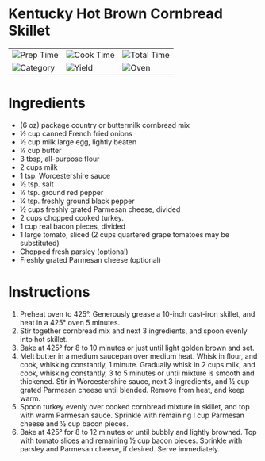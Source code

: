 # Kentucky Hot Brown Cornbread Skillet

|  |  |  |
| ----------- | ----------- | ----------- |
| ![Prep Time](https://img.shields.io/badge/Prep_Time-15_min.-2451ba) | ![Cook Time](https://img.shields.io/badge/Cook_Time-20_min.-2451ba) | ![Total Time](https://img.shields.io/badge/Total_Time-35_min.-2451ba)
| ![Category](https://img.shields.io/badge/Category-Snack-2451ba) | ![Yield](https://img.shields.io/badge/Yield-4_servings-2451ba) | ![Oven](https://img.shields.io/badge/Cooking_Method-Oven-2451ba)

# Ingredients

- (6 oz) package country or buttermilk cornbread mix 
- &frac12; cup canned French fried onions 
- &frac12; cup milk large egg, lightly beaten 
- &frac14; cup butter 
- 3 tbsp, all-purpose flour 
- 2 cups milk 
- 1 tsp. Worcestershire sauce 
- &frac12; tsp. salt 
- &frac14; tsp. ground red pepper 
- &frac14; tsp. freshly ground black pepper 
- &frac12; cups freshly grated Parmesan cheese, divided 
- 2 cups chopped cooked turkey. 
- 1 cup real bacon pieces, divided 
- 1 large tomato, sliced (2 cups quartered grape tomatoes may be substituted)
- Chopped fresh parsley (optional) 
- Freshly grated Parmesan cheese (optional)

# Instructions

1. Preheat oven to 425°. Generously grease a 10-inch cast-iron skillet, and heat in a 425° oven 5 minutes. 
2. Stir together cornbread mix and next 3 ingredients, and spoon evenly into hot skillet. 
3. Bake at 425° for 8 to 10 minutes or just until light golden brown and set. 
4. Melt butter in a medium saucepan over medium heat. Whisk in flour, and cook, whisking constantly, 1 minute. Gradually whisk in 2 cups milk, and cook, whisking constantly, 3 to 5 minutes or until mixture is smooth and thickened. Stir in Worcestershire sauce, next 3 ingredients, and &frac12; cup grated Parmesan cheese until blended. Remove from heat, and keep warm. 
5. Spoon turkey evenly over cooked cornbread mixture in skillet, and top with warm Parmesan sauce. Sprinkle with remaining I cup Parmesan cheese and &frac12; cup bacon pieces. 
6. Bake at 425° for 8 to 12 minutes or until bubbly and lightly browned. Top with tomato slices and remaining &frac12; cup bacon pieces. Sprinkle with parsley and Parmesan cheese, if desired. Serve immediately. 

